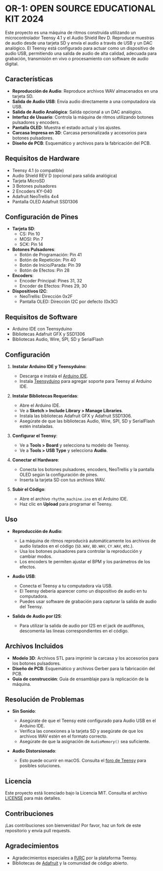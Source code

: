 # OR-1: OPEN SOURCE EDUCATIONAL KIT 2024

Este proyecto es una máquina de ritmos construida utilizando un microcontrolador Teensy 4.1 y el Audio Shield Rev D. Reproduce muestras de audio desde una tarjeta SD y envía el audio a través de USB y un DAC analógico. El Teensy está configurado para actuar como un dispositivo de audio USB, permitiendo una salida de audio de alta calidad, adecuada para grabación, transmisión en vivo o procesamiento con software de audio digital.

## Características

- **Reproducción de Audio**: Reproduce archivos WAV almacenados en una tarjeta SD.
- **Salida de Audio USB**: Envía audio directamente a una computadora vía USB.
- **Salida de Audio Analógica**: Salida opcional a un DAC analógico.
- **Interfaz de Usuario**: Controla la máquina de ritmos utilizando botones pulsadores y encoders.
- **Pantalla OLED**: Muestra el estado actual y los ajustes.
- **Carcasa Impresa en 3D**: Carcasa personalizada y accesorios para botones pulsadores.
- **Diseño de PCB**: Esquemático y archivos para la fabricación del PCB.

## Requisitos de Hardware

- Teensy 4.1 (o compatible)
- Audio Shield REV D (opcional para salida analógica)
- Tarjeta MicroSD 
- 3 Botones pulsadores
- 2 Encoders KY-040
- Adafruit NeoTrellis 4x4
- Pantalla OLED Adafruit SSD1306

## Configuración de Pines

- **Tarjeta SD**:
  - CS: Pin 10
  - MOSI: Pin 7
  - SCK: Pin 14
- **Botones Pulsadores**:
  - Botón de Programación: Pin 41
  - Botón de Repetición: Pin 40
  - Botón de Inicio/Parada: Pin 39
  - Botón de Efectos: Pin 28
- **Encoders**:
  - Encoder Principal: Pines 31, 32
  - Encoder de Efectos: Pines 29, 30
- **Dispositivos I2C**:
  - NeoTrellis: Dirección 0x2F
  - Pantalla OLED: Dirección I2C por defecto (0x3C)

## Requisitos de Software

- Arduino IDE con Teensyduino
- Bibliotecas Adafruit GFX y SSD1306
- Bibliotecas Audio, Wire, SPI, SD y SerialFlash

## Configuración

1. **Instalar Arduino IDE y Teensyduino**:
   - Descarga e instala el [Arduino IDE](https://www.arduino.cc/en/software).
   - Instala [Teensyduino](https://www.pjrc.com/teensy/teensyduino.html) para agregar soporte para Teensy al Arduino IDE.

2. **Instalar Bibliotecas Requeridas**:
   - Abre el Arduino IDE.
   - Ve a **Sketch > Include Library > Manage Libraries**.
   - Instala las bibliotecas Adafruit GFX y Adafruit SSD1306.
   - Asegúrate de que las bibliotecas Audio, Wire, SPI, SD y SerialFlash estén instaladas.

3. **Configurar el Teensy**:
   - Ve a **Tools > Board** y selecciona tu modelo de Teensy.
   - Ve a **Tools > USB Type** y selecciona **Audio**.

4. **Conectar el Hardware**:
   - Conecta los botones pulsadores, encoders, NeoTrellis y la pantalla OLED según la configuración de pines.
   - Inserta la tarjeta SD con tus archivos WAV.

5. **Subir el Código**:
   - Abre el archivo `rhythm_machine.ino` en el Arduino IDE.
   - Haz clic en **Upload** para programar el Teensy.

## Uso

- **Reproducción de Audio**:
  - La máquina de ritmos reproducirá automáticamente los archivos de audio listados en el código (`SD.WAV`, `BD.WAV`, `CY.WAV`, etc.).
  - Usa los botones pulsadores para controlar la reproducción y cambiar modos.
  - Los encoders te permiten ajustar el BPM y los parámetros de los efectos.

- **Audio USB**:
  - Conecta el Teensy a tu computadora vía USB.
  - El Teensy debería aparecer como un dispositivo de audio en tu computadora.
  - Puedes usar software de grabación para capturar la salida de audio del Teensy.

- **Salida de Audio por I2S**:
  - Para utilizar la salida de audio por I2S en el jack de audífonos, descomenta las líneas correspondientes en el código.

## Archivos Incluidos

- **Modelo 3D**: Archivos STL para imprimir la carcasa y los accesorios para los botones pulsadores.
- **Diseño de PCB**: Esquemático y archivos Gerber para la fabricación del PCB.
- **Guia de construcción**: Guia de ensamblaje para la replicación de la máquina. 

## Resolución de Problemas

- **Sin Sonido**:
  - Asegúrate de que el Teensy esté configurado para Audio USB en el Arduino IDE.
  - Verifica las conexiones a la tarjeta SD y asegúrate de que los archivos WAV estén en el formato correcto.
  - Asegúrate de que la asignación de `AudioMemory()` sea suficiente.

- **Audio Distorsionado**:
  - Esto puede ocurrir en macOS. Consulta el [foro de Teensy](https://forum.pjrc.com/threads/34855-Distorted-audio-when-using-USB-input-on-Teensy-3-1?p=110392&viewfull=1#post110392) para posibles soluciones.

## Licencia

Este proyecto está licenciado bajo la Licencia MIT. Consulta el archivo [LICENSE](LICENSE) para más detalles.

## Contribuciones

¡Las contribuciones son bienvenidas! Por favor, haz un fork de este repositorio y envía pull requests.

## Agradecimientos

- Agradecimientos especiales a [PJRC](https://www.pjrc.com/) por la plataforma Teensy.
- Bibliotecas de [Adafruit](https://www.adafruit.com/) y la comunidad de código abierto.


